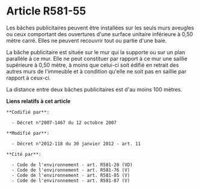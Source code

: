 # Article R581-55

Les bâches publicitaires peuvent être installées sur les seuls murs aveugles ou ceux comportant des ouvertures d'une surface
unitaire inférieure à 0,50 mètre carré. Elles ne peuvent recouvrir tout ou partie d'une baie. 

La bâche publicitaire est située sur le mur qui la supporte ou sur un plan parallèle à ce mur. Elle ne peut constituer par
rapport à ce mur une saillie supérieure à 0,50 mètre, à moins que celui-ci soit édifié en retrait des autres murs de
l'immeuble et à condition qu'elle ne soit pas en saillie par rapport à ceux-ci. 

La distance entre deux bâches publicitaires est d'au moins 100 mètres.

**Liens relatifs à cet article**

	**Codifié par**:

	  - Décret n°2007-1467 du 12 octobre 2007

	**Modifié par**:

	  - Décret n°2012-118 du 30 janvier 2012 - art. 11

	**Cité par**:

	  - Code de l'environnement - art. R581-20 (VD)
	  - Code de l'environnement - art. R581-76 (V)
	  - Code de l'environnement - art. R581-85 (V)
	  - Code de l'environnement - art. R581-87 (V)
